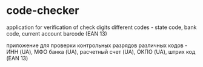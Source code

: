 # code-checker
application for verification of check digits different codes - state code, bank code, current account barcode  (EAN 13)

приложение для проверки контрольных разрядов различных кодов - ИНН (UA), МФО банка (UA), расчетный счет (UA), ОКПО (UA), штрих код (EAN 13)

